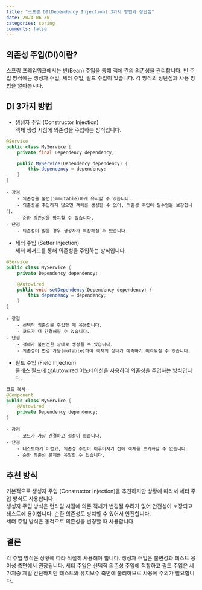 ```yaml
---
title: "스프링 DI(Dependency Injection) 3가지 방법과 장단점"
date: 2024-06-30
categories: spring
comments: false
---
```


## 의존성 주입(DI)이란?
스프링 프레임워크에서는 빈(Bean) 주입을 통해 객체 간의 의존성을 관리합니다. 빈 주입 방식에는 생성자 주입, 세터 주입, 필드 주입이 있습니다. 각 방식의 장단점과 사용 방법을 알아봅시다.

## DI 3가지 방법
- 생성자 주입 (Constructor Injection)  
객체 생성 시점에 의존성을 주입하는 방식입니다.
```java
@Service
public class MyService {
    private final Dependency dependency;

    public MyService(Dependency dependency) {
        this.dependency = dependency;
    }
}
```
    - 장점
        - 의존성을 불변(immutable)하게 유지할 수 있습니다.
        - 의존성을 주입하지 않으면 객체를 생성할 수 없어, 의존성 주입이 필수임을 보장합니다.
        - 순환 의존성을 방지할 수 있습니다.
    - 단점
        - 의존성이 많을 경우 생성자가 복잡해질 수 있습니다.

- 세터 주입 (Setter Injection)   
세터 메서드를 통해 의존성을 주입하는 방식입니다.
```java
@Service
public class MyService {
    private Dependency dependency;

    @Autowired
    public void setDependency(Dependency dependency) {
        this.dependency = dependency;
    }
}
```
    - 장점
        - 선택적 의존성을 주입할 때 유용합니다.
        - 코드가 더 간결해질 수 있습니다.
    - 단점
        - 객체가 불완전한 상태로 생성될 수 있습니다.
        - 의존성이 변경 가능(mutable)하여 객체의 상태가 예측하기 어려워질 수 있습니다.

- 필드 주입 (Field Injection)  
클래스 필드에 @Autowired 어노테이션을 사용하여 의존성을 주입하는 방식입니다.
```java
코드 복사
@Component
public class MyService {
    @Autowired
    private Dependency dependency;
}
```
    - 장점
        - 코드가 가장 간결하고 설정이 쉽습니다.
    - 단점
        - 테스트하기 어렵고, 의존성 주입이 이루어지기 전에 객체를 초기화할 수 없습니다.
        - 순환 의존성 문제를 유발할 수 있습니다.

## 추천 방식
기본적으로 생성자 주입 (Constructor Injection)을 추천하지만 상황에 따라서 세터 주입 방식도 사용합니다.  
생성자 주입 방식은 런타임 시점에 의존 객체가 변경될 우려가 없어 안전성이 보장되고 테스트에 용이합니다.
순환 의존성도 방지할 수 있어서 안전합니다.  
세터 주입 방식은 동적으로 의존성을 변경할 때 사용합니다.

## 결론
각 주입 방식은 상황에 따라 적절히 사용해야 합니다. 생성자 주입은 불변성과 테스트 용이성 측면에서 권장됩니다.
세터 주입은 선택적 의존성 주입에 적합하고 필드 주입은 세 가지중 제일 간단하지만 테스트와 유지보수 측면에 불리하므로 사용에 주의가 필요합니다.